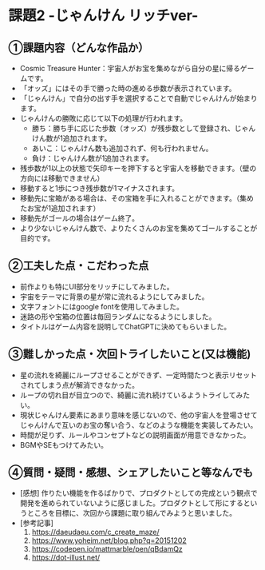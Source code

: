 # 課題2 -じゃんけん リッチver-

## ①課題内容（どんな作品か）
- Cosmic Treasure Hunter：宇宙人がお宝を集めながら自分の星に帰るゲームです。
- 「オッズ」にはその手で勝った時の進める歩数が表示されています。
- 「じゃんけん」で自分の出す手を選択することで自動でじゃんけんが始まります。
- じゃんけんの勝敗に応じて以下の処理が行われます。
  - 勝ち：勝ち手に応じた歩数（オッズ）が残歩数として登録され、じゃんけん数が1追加されます。
  - あいこ：じゃんけん数も追加されず、何も行われません。
  - 負け：じゃんけん数が1追加されます。
- 残歩数が1以上の状態で矢印キーを押下すると宇宙人を移動できます。（壁の方向には移動できません）
- 移動すると1歩につき残歩数が1マイナスされます。
- 移動先に宝箱がある場合は、その宝箱を手に入れることができます。（集めたお宝が1追加されます）
- 移動先がゴールの場合はゲーム終了。
- より少ないじゃんけん数で、よりたくさんのお宝を集めてゴールすることが目的です。

## ②工夫した点・こだわった点
- 前作よりも特にUI部分をリッチにしてみました。
- 宇宙をテーマに背景の星が常に流れるようにしてみました。
- 文字フォントにはgoogle fontを使用してみました。
- 迷路の形や宝箱の位置は毎回ランダムになるようにしました。
- タイトルはゲーム内容を説明してChatGPTに決めてもらいました。

## ③難しかった点・次回トライしたいこと(又は機能)
- 星の流れを綺麗にループさせることができず、一定時間たつと表示リセットされてしまう点が解消できなかった。
- ループの切れ目が目立つので、綺麗に流れ続けているようトライしてみたい。
- 現状じゃんけん要素にあまり意味を感じないので、他の宇宙人を登場させてじゃんけんで互いのお宝の奪い合う、などのような機能を実装してみたい。
- 時間が足りず、ルールやコンセプトなどの説明画面が用意できなかった。
- BGMやSEもつけてみたい。

## ④質問・疑問・感想、シェアしたいこと等なんでも
- [感想] 作りたい機能を作るばかりで、プロダクトとしての完成という観点で開発を進められていないように感じました。プロダクトとして形にするというところを目標に、次回から課題に取り組んでみようと思いました。
- [参考記事] 
  1. https://daeudaeu.com/c_create_maze/
  2. https://www.yoheim.net/blog.php?q=20151202
  3. https://codepen.io/mattmarble/pen/qBdamQz
  4. https://dot-illust.net/
